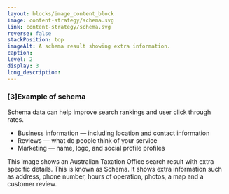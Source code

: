 ```yaml
---
layout: blocks/image_content_block
image: content-strategy/schema.svg
link: content-strategy/schema.svg
reverse: false
stackPosition: top
imageAlt: A schema result showing extra information.
caption: 
level: 2
display: 3
long_description:
---
```

### [3]Example of schema
Schema data can help improve search rankings and user click through rates.
- Business information — including location and contact information
- Reviews — what do people think of your service
- Marketing — name, logo, and social profile profiles

This image shows an Australian Taxation Office search result with extra specific details. This is known as Schema. It shows extra information such as address, phone number, hours of operation, photos, a map and a customer review.
